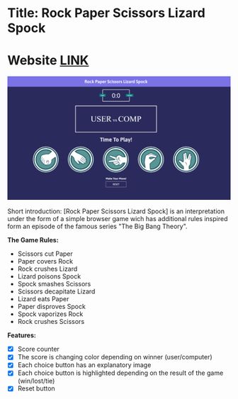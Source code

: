 # Title: Rock Paper Scissors Lizard Spock
# Website [LINK](https://antoniobaciu.github.io/rock-paper-scissors-lizard-spock/)
![](img/game-preview.png)

Short introduction:
[Rock Paper Scissors Lizard Spock] is an interpretation under the form of a simple browser game 
wich has additional rules inspired form an episode of the famous series "The Big Bang Theory".

__The Game Rules:__

* Scissors cut Paper
* Paper covers Rock
* Rock crushes Lizard
* Lizard poisons Spock
* Spock smashes Scissors
* Scissors decapitate Lizard
* Lizard eats Paper
* Paper disproves Spock
* Spock vaporizes Rock
* Rock crushes Scissors

__Features:__
- [x] Score counter
- [x] The score is changing color depending on winner (user/computer)
- [x] Each choice button has an explanatory image
- [x] Each choice button is highlighted depending on the result of the game (win/lost/tie)
- [x] Reset button
